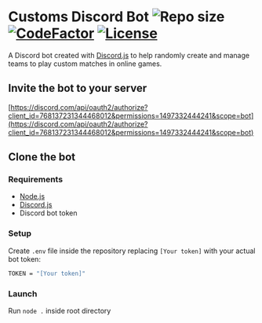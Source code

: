 # Customs Discord Bot ![Repo size](https://img.shields.io/github/repo-size/ThePanToster/customs-discord-bot) [![CodeFactor](https://img.shields.io/codefactor/grade/github/ThePanToster/customs-discord-bot/main)](https://www.codefactor.io/repository/github/ThePanToster/customs-discord-bot) [![License](https://img.shields.io/github/license/ThePanToster/customs-discord-bot)](https://github.com/ThePanToster/customs-discord-bot/blob/main/LICENSE)
A Discord bot created with [Discord.js](https://github.com/discordjs/discord.js) to help randomly create and manage teams to play custom matches in online games.

## Invite the bot to your server

[https://discord.com/api/oauth2/authorize?client_id=768137231344468012&permissions=1497332444241&scope=bot](https://discord.com/api/oauth2/authorize?client_id=768137231344468012&permissions=1497332444241&scope=bot)

## Clone the bot

### Requirements
- [Node.js](https://github.com/nodejs/node)
- [Discord.js](https://github.com/discordjs/discord.js)
- Discord bot token

### Setup
Create `.env` file inside the repository replacing `[Your token]` with your actual bot token:
```sh
TOKEN = "[Your token]"
```

### Launch
Run `node .` inside root directory
